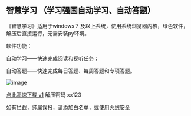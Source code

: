 ## 智慧学习 （学习强国自动学习、自动答题）

《智慧学习》适用于windows 7 及以上系统，使用系统浏览器内核，绿色软件，解压后直接运行，无需安装py环境。

软件功能：

自动学习——快速完成阅读和视听任务；

自动答题——快速完成每日答题、每周答题和专项答题。

![image](https://z3.ax1x.com/2021/04/16/chk9L6.jpg)

[点此高速下载 v1](https://aiyotu.github.io/xx/%E6%99%BA%E6%85%A7%E5%AD%A6%E4%B9%A0.zip)  解压密码 xx123

如有拦截，纯属误报，请添加白名单，或使用[火绒安全](https://www.huorong.cn/)